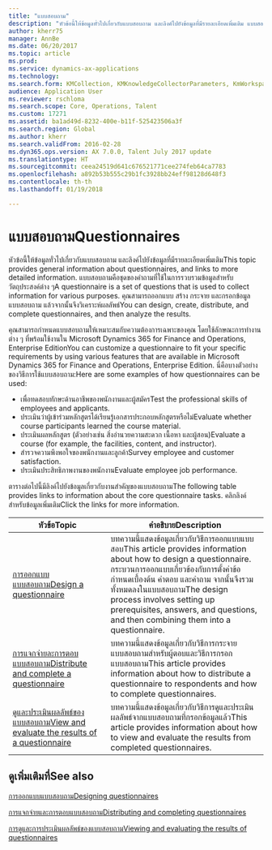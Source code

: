 ```yaml
---
title: "แบบสอบถาม"
description: "หัวข้อนี้ให้ข้อมูลทั่วไปเกี่ยวกับแบบสอบถาม และลิงค์ไปยังข้อมูลที่มีรายละเอียดเพิ่มเติม แบบสอบถามคือชุดของคำถามที่ใช้ในการรวบรวมข้อมูลสำหรับวัตถุประสงค์ต่าง ๆ คุณสามารถออกแบบ สร้าง กระจาย และกรอกข้อมูลแบบสอบถาม แล้วจากนั้นจึงวิเคราะห์ผลลัพธ์"
author: kherr75
manager: AnnBe
ms.date: 06/20/2017
ms.topic: article
ms.prod: 
ms.service: dynamics-ax-applications
ms.technology: 
ms.search.form: KMCollection, KMKnowledgeCollectorParameters, KmWorkspace
audience: Application User
ms.reviewer: rschloma
ms.search.scope: Core, Operations, Talent
ms.custom: 17271
ms.assetid: ba1ad49d-8232-400e-b11f-525423506a3f
ms.search.region: Global
ms.author: kherr
ms.search.validFrom: 2016-02-28
ms.dyn365.ops.version: AX 7.0.0, Talent July 2017 update
ms.translationtype: HT
ms.sourcegitcommit: ceea24519d641c676521771cee274feb64ca7783
ms.openlocfilehash: a892b53b555c29b1fc3928bb24eff98128d648f3
ms.contentlocale: th-th
ms.lasthandoff: 01/19/2018

---
```


# <a name="questionnaires"></a><span data-ttu-id="1a085-105">แบบสอบถาม</span><span class="sxs-lookup"><span data-stu-id="1a085-105">Questionnaires</span></span>

<span data-ttu-id="1a085-106">หัวข้อนี้ให้ข้อมูลทั่วไปเกี่ยวกับแบบสอบถาม และลิงค์ไปยังข้อมูลที่มีรายละเอียดเพิ่มเติม</span><span class="sxs-lookup"><span data-stu-id="1a085-106">This topic provides general information about questionnaires, and links to more detailed information.</span></span> <span data-ttu-id="1a085-107">แบบสอบถามคือชุดของคำถามที่ใช้ในการรวบรวมข้อมูลสำหรับวัตถุประสงค์ต่าง ๆ</span><span class="sxs-lookup"><span data-stu-id="1a085-107">A questionnaire is a set of questions that is used to collect information for various purposes.</span></span> <span data-ttu-id="1a085-108">คุณสามารถออกแบบ สร้าง กระจาย และกรอกข้อมูลแบบสอบถาม แล้วจากนั้นจึงวิเคราะห์ผลลัพธ์</span><span class="sxs-lookup"><span data-stu-id="1a085-108">You can design, create, distribute, and complete questionnaires, and then analyze the results.</span></span> 

<span data-ttu-id="1a085-109">คุณสามารถกำหนดแบบสอบถามให้เหมาะสมกับความต้องการเฉพาะของคุณ โดยใช้ลักษณะการทำงานต่าง ๆ ที่พร้อมใช้งานใน Microsoft Dynamics 365 for Finance and Operations, Enterprise Edition</span><span class="sxs-lookup"><span data-stu-id="1a085-109">You can customize a questionnaire to fit your specific requirements by using various features that are available in Microsoft Dynamics 365 for Finance and Operations, Enterprise Edition.</span></span> <span data-ttu-id="1a085-110">นี่คือบางตัวอย่างของวิธีการใช้แบบสอบถาม:</span><span class="sxs-lookup"><span data-stu-id="1a085-110">Here are some examples of how questionnaires can be used:</span></span>

-   <span data-ttu-id="1a085-111">เพื่อทดสอบทักษะด้านอาชีพของพนักงานและผู้สมัคร</span><span class="sxs-lookup"><span data-stu-id="1a085-111">Test the professional skills of employees and applicants.</span></span>
-   <span data-ttu-id="1a085-112">ประเมินว่าผู้เข้าร่วมหลักสูตรได้เรียนรู้เอกสารประกอบหลักสูตรหรือไม่</span><span class="sxs-lookup"><span data-stu-id="1a085-112">Evaluate whether course participants learned the course material.</span></span>
-   <span data-ttu-id="1a085-113">ประเมินผลหลักสูตร (ตัวอย่างเช่น สิ่งอำนวยความสะดวก เนื้อหา และผู้สอน)</span><span class="sxs-lookup"><span data-stu-id="1a085-113">Evaluate a course (for example, the facilities, content, and instructor).</span></span>
-   <span data-ttu-id="1a085-114">สำรวจความพึงพอใจของพนักงานและลูกค้า</span><span class="sxs-lookup"><span data-stu-id="1a085-114">Survey employee and customer satisfaction.</span></span>
-   <span data-ttu-id="1a085-115">ประเมินประสิทธิภาพงานของพนักงาน</span><span class="sxs-lookup"><span data-stu-id="1a085-115">Evaluate employee job performance.</span></span>

<span data-ttu-id="1a085-116">ตารางต่อไปนี้มีลิงค์ไปยังข้อมูลเกี่ยวกับงานสำคัญของแบบสอบถาม</span><span class="sxs-lookup"><span data-stu-id="1a085-116">The following table provides links to information about the core questionnaire tasks.</span></span> <span data-ttu-id="1a085-117">คลิกลิงค์สำหรับข้อมูลเพิ่มเติม</span><span class="sxs-lookup"><span data-stu-id="1a085-117">Click the links for more information.</span></span>

| <span data-ttu-id="1a085-118">หัวข้อ</span><span class="sxs-lookup"><span data-stu-id="1a085-118">Topic</span></span>| <span data-ttu-id="1a085-119">คำอธิบาย</span><span class="sxs-lookup"><span data-stu-id="1a085-119">Description</span></span>|
|------|------------|
| [<span data-ttu-id="1a085-120">การออกแบบแบบสอบถาม</span><span class="sxs-lookup"><span data-stu-id="1a085-120">Design a questionnaire</span></span>](design-questionnaires.md)  | <span data-ttu-id="1a085-121">บทความนี้แสดงข้อมูลเกี่ยวกับวิธีการออกแบบแบบสอบ</span><span class="sxs-lookup"><span data-stu-id="1a085-121">This article provides information about how to design a questionnaire.</span></span> <span data-ttu-id="1a085-122">กระบวนการออกแบบเกี่ยวข้องกับการตั้งค่าข้อกำหนดเบื้องต้น คำตอบ และคำถาม จากนั้นจึงรวมทั้งหมดลงในแบบสอบถาม</span><span class="sxs-lookup"><span data-stu-id="1a085-122">The design process involves setting up prerequisites, answers, and questions, and then combining them into a questionnaire.</span></span> |
| [<span data-ttu-id="1a085-123">การแจกจ่ายละการตอบแบบสอบถาม</span><span class="sxs-lookup"><span data-stu-id="1a085-123">Distribute and complete a questionnaire</span></span>](distribute-questionnaires.md)  | <span data-ttu-id="1a085-124">บทความนี้แสดงข้อมูลเกี่ยวกับวิธีการกระจายแบบสอบถามสำหรับผู้ตอบและวิธีการกรอกแบบสอบถาม</span><span class="sxs-lookup"><span data-stu-id="1a085-124">This article provides information about how to distribute a questionnaire to respondents and how to complete questionnaires.</span></span>                                                                       |
| [<span data-ttu-id="1a085-125">ดูและประเมินผลลัพธ์ของแบบสอบถาม</span><span class="sxs-lookup"><span data-stu-id="1a085-125">View and evaluate the results of a questionnaire</span></span>](evaluate-questionnaire-results.md) | <span data-ttu-id="1a085-126">บทความนี้แสดงข้อมูลเกี่ยวกับวิธีการดูและประเมินผลลัพธ์จากแบบสอบถามที่กรอกข้อมูลแล้ว</span><span class="sxs-lookup"><span data-stu-id="1a085-126">This article provides information about how to view and evaluate the results from completed questionnaires.</span></span>                                                                                        |



<a name="see-also"></a><span data-ttu-id="1a085-127">ดูเพิ่มเติมที่</span><span class="sxs-lookup"><span data-stu-id="1a085-127">See also</span></span>
--------

[<span data-ttu-id="1a085-128">การออกแบบแบบสอบถาม</span><span class="sxs-lookup"><span data-stu-id="1a085-128">Designing questionnaires</span></span>](design-questionnaires.md)

[<span data-ttu-id="1a085-129">การแจกจ่ายและการตอบแบบสอบถาม</span><span class="sxs-lookup"><span data-stu-id="1a085-129">Distributing and completing questionnaires</span></span>](distribute-questionnaires.md)

[<span data-ttu-id="1a085-130">การดูและการประเมินผลลัพธ์ของแบบสอบถาม</span><span class="sxs-lookup"><span data-stu-id="1a085-130">Viewing and evaluating the results of questionnaires</span></span>](evaluate-questionnaire-results.md)


